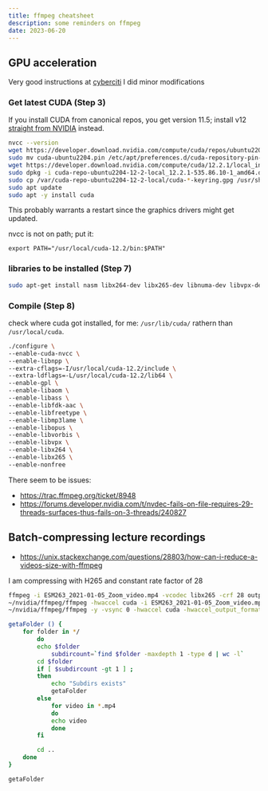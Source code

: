 ```yaml
---
title: ffmpeg cheatsheet
description: some reminders on ffmpeg
date: 2023-06-20
---
```


## GPU acceleration
Very good instructions at [cyberciti](https://www.cyberciti.biz/faq/how-to-install-ffmpeg-with-nvidia-gpu-acceleration-on-linux/)
I did minor modifications

### Get latest CUDA (Step 3)
If you install CUDA from canonical repos, you get version 11.5; install v12 [straight from NVIDIA](https://developer.nvidia.com/cuda-downloads?target_os=Linux&target_arch=x86_64&Distribution=Ubuntu&target_version=22.04&target_type=deb_local) instead.

```bash
nvcc --version
wget https://developer.download.nvidia.com/compute/cuda/repos/ubuntu2204/x86_64/cuda-ubuntu2204.pin
sudo mv cuda-ubuntu2204.pin /etc/apt/preferences.d/cuda-repository-pin-600
wget https://developer.download.nvidia.com/compute/cuda/12.2.1/local_installers/cuda-repo-ubuntu2204-12-2-local_12.2.1-535.86.10-1_amd64.deb
sudo dpkg -i cuda-repo-ubuntu2204-12-2-local_12.2.1-535.86.10-1_amd64.deb
sudo cp /var/cuda-repo-ubuntu2204-12-2-local/cuda-*-keyring.gpg /usr/share/keyrings/
sudo apt update
sudo apt -y install cuda
```

This probably warrants a restart since the graphics drivers might get updated.

nvcc is not on path; put it:
```
export PATH="/usr/local/cuda-12.2/bin:$PATH"
```

### libraries to be installed (Step 7)
```bash
sudo apt-get install nasm libx264-dev libx265-dev libnuma-dev libvpx-dev libfdk-aac-dev libopus-dev libaom-dev libass-dev libmp3lame-dev libvorbis-dev libvpx-dev libx265-dev libx264-dev
```

### Compile (Step 8)
check where cuda got installed, for me: `/usr/lib/cuda/` rathern than `/usr/local/cuda`.

```bash
./configure \
--enable-cuda-nvcc \
--enable-libnpp \
--extra-cflags=-I/usr/local/cuda-12.2/include \
--extra-ldflags=-L/usr/local/cuda-12.2/lib64 \
--enable-gpl \
--enable-libaom \
--enable-libass \
--enable-libfdk-aac \
--enable-libfreetype \
--enable-libmp3lame \
--enable-libopus \
--enable-libvorbis \
--enable-libvpx \
--enable-libx264 \
--enable-libx265 \
--enable-nonfree
```

There seem to be issues:
- https://trac.ffmpeg.org/ticket/8948
- https://forums.developer.nvidia.com/t/nvdec-fails-on-file-requires-29-threads-surfaces-thus-fails-on-3-threads/240827


## Batch-compressing lecture recordings
- https://unix.stackexchange.com/questions/28803/how-can-i-reduce-a-videos-size-with-ffmpeg

I am compressing with H265 and constant rate factor of 28

```bash
ffmpeg -i ESM263_2021-01-05_Zoom_video.mp4 -vcodec libx265 -crf 28 output.mp4
~/nvidia/ffmpeg/ffmpeg -hwaccel cuda -i ESM263_2021-01-05_Zoom_video.mp4 -vcodec libx264 -crf 28 output.mp4
~/nvidia/ffmpeg/ffmpeg -y -vsync 0 -hwaccel cuda -hwaccel_output_format cuda -i ESM263_2021-01-05_Zoom_video.mp4 -c:a copy -c:v h264_nvenc -b:v 5M output.mp4


```

```bash
getaFolder () {
    for folder in */
        do 
        echo $folder
            subdircount=`find $folder -maxdepth 1 -type d | wc -l`    
        cd $folder
        if [ $subdircount -gt 1 ] ;
        then     
            echo "Subdirs exists"
            getaFolder
        else
            for video in *.mp4
            do
            echo video
            done
        fi       

        cd ..
    done
}

getaFolder
```


